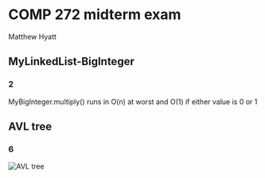 # COMP 272 midterm exam
Matthew Hyatt

## MyLinkedList-BigInteger

### 2

MyBigInteger.multiply() runs in O(n) at worst and O(1) if either value is 0 or 1

## AVL tree

### 6

![AVL tree](https://github.com/mhyatt000/comp272-midterm/blob/main/AVL.jpg)
